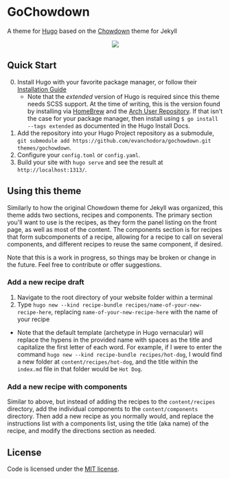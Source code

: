 # GoChowdown

A theme for [Hugo](https://gohugo.io/) based on the [Chowdown](https://github.com/clarklab/chowdown) theme for Jekyll

<p align="center">
  <img src="https://raw.githubusercontent.com/evanchodora/gochowdown/master/images/screenshot.png" />
</p>

## Quick Start

0. Install Hugo with your favorite package manager, or follow their [Installation Guide](https://gohugo.io/getting-started/installing/)
    - Note that the _extended_ version of Hugo is required since this theme needs SCSS support. At the time of writing, this is the version found by installing via [HomeBrew](https://github.com/Homebrew/homebrew-core/blob/master/Formula/hugo.rb) and the [Arch User Repository](https://www.archlinux.org/packages/community/x86_64/hugo/). If that isn't the case for your package manager, then install using `$ go install --tags extended` as documented in the Hugo Install Docs.
1. Add the repository into your Hugo Project repository as a submodule, `git submodule add https://github.com/evanchodora/gochowdown.git themes/gochowdown`.
2. Configure your `config.toml` or `config.yaml`.
3. Build your site with `hugo serve` and see the result at `http://localhost:1313/`.

## Using this theme

Similarly to how the original Chowdown theme for Jekyll was organized, this theme adds two sections, recipes and components. The primary section you'll want to use is the recipes, as they form the panel listing on the front page, as well as most of the content. The components section is for recipes that form subcomponents of a recipe, allowing for a recipe to call on several components, and different recipes to reuse the same component, if desired.

Note that this is a work in progress, so things may be broken or change in the future. Feel free to contribute or offer suggestions.

### Add a new recipe draft

1. Navigate to the root directory of your website folder within a terminal
2. Type `hugo new --kind recipe-bundle recipes/name-of-your-new-recipe-here`, replacing `name-of-your-new-recipe-here` with the name of your recipe
  - Note that the default template (archetype in Hugo vernacular) will replace the hypens in the provided name with spaces as the title and capitalize the first letter of each word. For example, if I were to enter the command `hugo new --kind recipe-bundle recipes/hot-dog`, I would find a new folder at `content/recipes/hot-dog`, and the title within the `index.md` file in that folder would be `Hot Dog`.

### Add a new recipe with components

Similar to above, but instead of adding the recipes to the `content/recipes` directory, add the individual components to the `content/components` directory. Then add a new recipe as you normally would, and replace the instructions list with a components list, using the title (aka name) of the recipe, and modify the directions section as needed.

## License

Code is licensed under the [MIT license](https://github.com/evanchodora/gochowdown/blob/master/LICENSE.md).

